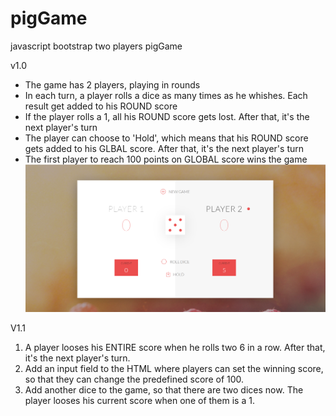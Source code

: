 # pigGame
javascript bootstrap two players pigGame

v1.0

- The game has 2 players, playing in rounds
- In each turn, a player rolls a dice as many times as he whishes. Each result get added to his ROUND score
- If the player rolls a 1, all his ROUND score gets lost. After that, it's the next player's turn
- The player can choose to 'Hold', which means that his ROUND score gets added to his GLBAL score. After that, it's the next player's turn
- The first player to reach 100 points on GLOBAL score wins the game
![](screenshots/pigGamev1.0.PNG)


V1.1
1. A player looses his ENTIRE score when he rolls two 6 in a row. After that, it's the next player's turn. 
2. Add an input field to the HTML where players can set the winning score, so that they can change the predefined score of 100. 
3. Add another dice to the game, so that there are two dices now. The player looses his current score when one of them is a 1. 